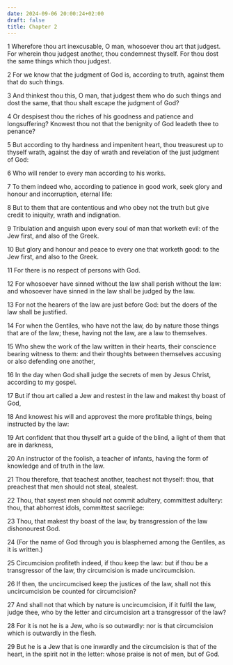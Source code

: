 ```yaml
---
date: 2024-09-06 20:00:24+02:00
draft: false
title: Chapter 2
---
```




1 Wherefore thou art inexcusable, O man, whosoever thou art that judgest. For wherein thou judgest another, thou condemnest thyself. For thou dost the same things which thou judgest.

2 For we know that the judgment of God is, according to truth, against them that do such things.

3 And thinkest thou this, O man, that judgest them who do such things and dost the same, that thou shalt escape the judgment of God?

4 Or despisest thou the riches of his goodness and patience and longsuffering? Knowest thou not that the benignity of God leadeth thee to penance?

5 But according to thy hardness and impenitent heart, thou treasurest up to thyself wrath, against the day of wrath and revelation of the just judgment of God:

6 Who will render to every man according to his works.

7 To them indeed who, according to patience in good work, seek glory and honour and incorruption, eternal life:

8 But to them that are contentious and who obey not the truth but give credit to iniquity, wrath and indignation.

9 Tribulation and anguish upon every soul of man that worketh evil: of the Jew first, and also of the Greek.

10 But glory and honour and peace to every one that worketh good: to the Jew first, and also to the Greek.

11 For there is no respect of persons with God.

12 For whosoever have sinned without the law shall perish without the law: and whosoever have sinned in the law shall be judged by the law.

13 For not the hearers of the law are just before God: but the doers of the law shall be justified.

14 For when the Gentiles, who have not the law, do by nature those things that are of the law; these, having not the law, are a law to themselves.

15 Who shew the work of the law written in their hearts, their conscience bearing witness to them: and their thoughts between themselves accusing or also defending one another,

16 In the day when God shall judge the secrets of men by Jesus Christ, according to my gospel.

17 But if thou art called a Jew and restest in the law and makest thy boast of God,

18 And knowest his will and approvest the more profitable things, being instructed by the law:

19 Art confident that thou thyself art a guide of the blind, a light of them that are in darkness,

20 An instructor of the foolish, a teacher of infants, having the form of knowledge and of truth in the law.

21 Thou therefore, that teachest another, teachest not thyself: thou, that preachest that men should not steal, stealest.

22 Thou, that sayest men should not commit adultery, committest adultery: thou, that abhorrest idols, committest sacrilege:

23 Thou, that makest thy boast of the law, by transgression of the law dishonourest God.

24 (For the name of God through you is blasphemed among the Gentiles, as it is written.)

25 Circumcision profiteth indeed, if thou keep the law: but if thou be a transgressor of the law, thy circumcision is made uncircumcision.

26 If then, the uncircumcised keep the justices of the law, shall not this uncircumcision be counted for circumcision?

27 And shall not that which by nature is uncircumcision, if it fulfil the law, judge thee, who by the letter and circumcision art a transgressor of the law?

28 For it is not he is a Jew, who is so outwardly: nor is that circumcision which is outwardly in the flesh.

29 But he is a Jew that is one inwardly and the circumcision is that of the heart, in the spirit not in the letter: whose praise is not of men, but of God.

